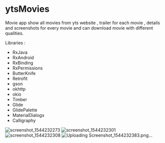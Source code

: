 # ytsMovies
Movie app show all movies from yts website , trailer for each movie , details and screenshots for every movie and can download movie with different qualities.

Libraries :
- RxJava
- RxAndroid
- RxBinding
- RxPermissions
- ButterKnife
- Retrofit
- gson
- okhttp
- okio
- Timber
- Glide
- GlidePalette
- MaterialDialogs
- Calligraphy

![screenshot_1544232273](https://user-images.githubusercontent.com/33086068/49680105-d6791580-fa99-11e8-9d14-1b7ee32061ef.png)
![screenshot_1544232301](https://user-images.githubusercontent.com/33086068/49680107-d6791580-fa99-11e8-9973-0eae08f5c6fe.png)
![screenshot_1544232308](https://user-images.githubusercontent.com/33086068/49680108-d6791580-fa99-11e8-9773-0c698b7e7c64.png)
![Uploading Screenshot_1544232383.png…]()

